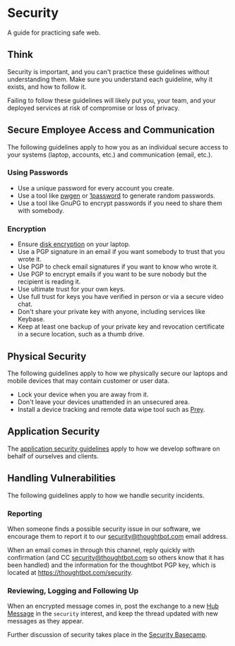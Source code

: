 # Security

A guide for practicing safe web.

## Think

Security is important, and you can't practice these guidelines without
understanding them. Make sure you understand each guideline, why it exists, and
how to follow it.

Failing to follow these guidelines will likely put you, your team, and your
deployed services at risk of compromise or loss of privacy.

## Secure Employee Access and Communication

The following guidelines apply to how you as an individual secure access to your
systems (laptop, accounts, etc.) and communication (email, etc.).

### Using Passwords

- Use a unique password for every account you create.
- Use a tool like [pwgen] or [1password] to generate random passwords.
- Use a tool like GnuPG to encrypt passwords if you need to share them with
  somebody.

[pwgen]: https://github.com/jbernard/pwgen
[1password]: https://1password.com

### Encryption

- Ensure [disk encryption] on your laptop.
- Use a PGP signature in an email if you want somebody to trust that you wrote
  it.
- Use PGP to check email signatures if you want to know who wrote it.
- Use PGP to encrypt emails if you want to be sure nobody but the recipient is
  reading it.
- Use ultimate trust for your own keys.
- Use full trust for keys you have verified in person or via a secure video
  chat.
- Don't share your private key with anyone, including services like Keybase.
- Keep at least one backup of your private key and revocation certificate in a
  secure location, such as a thumb drive.

[disk encryption]: https://theintercept.com/2015/04/27/encrypting-laptop-like-mean/

## Physical Security

The following guidelines apply to how we physically secure our laptops and
mobile devices that may contain customer or user data.

- Lock your device when you are away from it.
- Don't leave your devices unattended in an unsecured area.
- Install a device tracking and remote data wipe tool such as [Prey].

[prey]: https://www.preyproject.com/

## Application Security

The [application security guidelines](application.md) apply to how we develop
software on behalf of ourselves and clients.

## Handling Vulnerabilities

The following guidelines apply to how we handle security incidents.

### Reporting

When someone finds a possible security issue in our software, we encourage them
to report it to our <security@thoughtbot.com> email address.

When an email comes in through this channel, reply quickly with confirmation
(and CC <security@thoughtbot.com> so others know that it has been handled) and
the information for the thoughtbot PGP key, which is located at <https://thoughtbot.com/security>.

### Reviewing, Logging and Following Up

When an encrypted message comes in, post the exchange to a new [Hub Message](https://hub.thoughtbot.com/messages/new) in the `security` interest, and keep the thread updated with new messages
as they appear.

Further discussion of security takes place in the [Security Basecamp].

[security basecamp]: https://3.basecamp.com/3091943/projects/15753689
